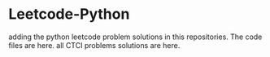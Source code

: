 # Leetcode-Python
adding the python leetcode problem solutions in this repositories. 
The code files are here.
all CTCI problems solutions are here.

















































































































































































































































































































































































































































































































































































































































































































































































































































































































































































































































































































































































































































































































































